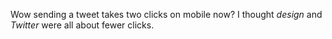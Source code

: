 Wow sending a tweet takes two clicks on mobile now? I thought *design* and *Twitter* were all about fewer clicks.

